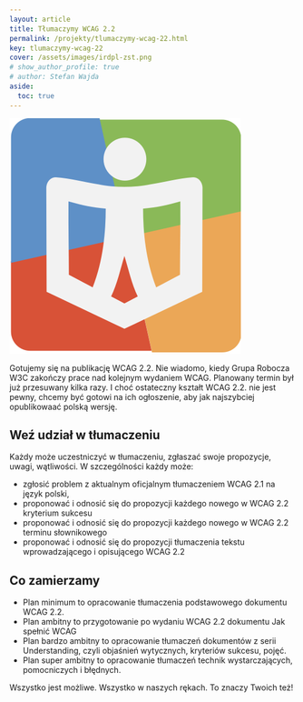 ```yaml
---
layout: article
title: Tłumaczymy WCAG 2.2
permalink: /projekty/tlumaczymy-wcag-22.html
key: tlumaczymy-wcag-22
cover: /assets/images/irdpl-zst.png
# show_author_profile: true
# author: Stefan Wajda
aside:
  toc: true
---
```


<div class="item">
  <div class="item__image">
    <img class="image image--sm" src="/projekty/assets/images/irdpl-zst.png" alt="Logo PIRD"/>
  </div>
  <div class="item__content">
     <div class="item__description">
      <p>Gotujemy się na publikację WCAG 2.2. Nie wiadomo, kiedy Grupa Robocza W3C zakończy prace nad kolejnym wydaniem WCAG. Planowany termin był już przesuwany kilka razy. I choć ostateczny kształt WCAG 2.2. nie jest pewny, chcemy być gotowi na ich ogłoszenie, aby jak najszybciej opublikowaać polską wersję.</p>
    </div>
  </div>
</div>

<!--more-->

## Weź udział w tłumaczeniu

Każdy może uczestniczyć w tłumaczeniu, zgłaszać swoje propozycje, uwagi, wątliwości. W szczególności każdy może:
- zgłosić problem z aktualnym oficjalnym tłumaczeniem WCAG 2.1 na język polski, 
- proponować i odnosić się do propozycji każdego nowego w WCAG 2.2 kryterium sukcesu
- proponować i odnosić się do propozycji każdego nowego w WCAG 2.2 terminu słownikowego
- proponować i odnosić się do propozycji tłumaczenia tekstu wprowadzającego i opisującego WCAG 2.2

## Co zamierzamy

- Plan minimum to opracowanie tłumaczenia podstawowego dokumentu WCAG 2.2.
- Plan ambitny to przygotowanie po wydaniu WCAG 2.2 dokumentu Jak spełnić WCAG
- Plan bardzo ambitny to opracowanie tłumaczeń dokumentów z serii Understanding, czyli objaśnień wytycznych, kryteriów sukcesu, pojęć.
- Plan super ambitny to opracowanie tłumaczeń technik wystarczających, pomocniczych i błędnych. 

Wszystko jest możliwe. Wszystko w naszych rękach. To znaczy Twoich też! 





